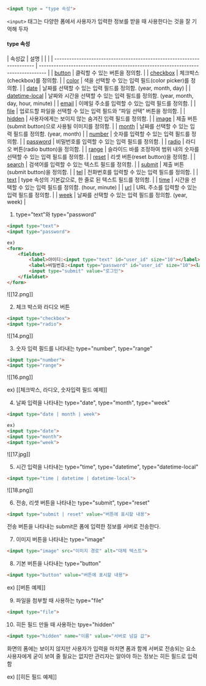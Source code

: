 ``` html
<input type = "type 속성">
```
`<input>` 태그는 다양한 폼에서 사용자가 입력한 정보를 받을 때 사용한다는 것을 잘 기억해 두자 

#### type 속성

|  속성값                                                                 | 설명  |                                                                      |                                                                                   |
| ---------------------------------------------------------------------- | --------------------------------------------------------------------------------- |
| [button](http://tcpschool.com/html-input-types/intro)                  | 클릭할 수 있는 버튼을 정의함.                                                     |
| [checkbox](http://tcpschool.com/html-input-types/checkbox)             | 체크박스(checkbox)를 정의함.                                                      |
| [color](http://tcpschool.com/html-input-types/color)                   | 색을 선택할 수 있는 입력 필드(color picker)를 정의함.                             |
| [date](http://tcpschool.com/html-input-types/date)                     | 날짜를 선택할 수 있는 입력 필드를 정의함. (year, month, day)                      |
| [datetime-local](http://tcpschool.com/html-input-types/datetime-local) | 날짜와 시간을 선택할 수 있는 입력 필드를 정의함. (year, month, day, hour, minute) |
| [email](http://tcpschool.com/html-input-types/email)                   | 이메일 주소를 입력할 수 있는 입력 필드를 정의함.                                  |
| [file](http://tcpschool.com/html-input-types/file)                     | 업로드할 파일을 선택할 수 있는 입력 필드와 “파일 선택” 버튼을 정의함.             |
| [hidden](http://tcpschool.com/html-input-types/hidden)                 | 사용자에게는 보이지 않는 숨겨진 입력 필드를 정의함.                               |
| [image](http://tcpschool.com/html-input-types/image)                   | 제출 버튼(submit button)으로 사용될 이미지를 정의함.                              |
| [month](http://tcpschool.com/html-input-types/month)                   | 날짜를 선택할 수 있는 입력 필드를 정의함. (year, month)                           |
| [number](http://tcpschool.com/html-input-types/number)                 | 숫자를 입력할 수 있는 입력 필드를 정의함.                                         |
| [password](http://tcpschool.com/html-input-types/password)             | 비밀번호를 입력할 수 있는 입력 필드를 정의함.                                     |
| [radio](http://tcpschool.com/html-input-types/radio)                   | 라디오 버튼(radio button)을 정의함.                                               |
| [range](http://tcpschool.com/html-input-types/range)                   | 슬라이드 바를 조정하여 범위 내의 숫자를 선택할 수 있는 입력 필드를 정의함.        |
| [reset](http://tcpschool.com/html-input-types/reset)                   | 리셋 버튼(reset button)을 정의함.                                                 |
| [search](http://tcpschool.com/html-input-types/search)                 | 검색어를 입력할 수 있는 텍스트 필드를 정의함.                                     |
| [submit](http://tcpschool.com/html-input-types/submit)                 | 제출 버튼(submit button)을 정의함.                                                |
| [tel](http://tcpschool.com/html-input-types/tel)                       | 전화번호를 입력할 수 있는 입력 필드를 정의함.                                     |
| [text](http://tcpschool.com/html-input-types/text)                     | type 속성의 기본값으로, 한 줄로 된 텍스트 필드를 정의함.                          |
| [time](http://tcpschool.com/html-input-types/time)                     | 시간을 선택할 수 있는 입력 필드를 정의함. (hour, minute)                          |
| [url](http://tcpschool.com/html-input-types/url)                       | URL 주소를 입력할 수 있는 입력 필드를 정의함.                                     |
| [week](http://tcpschool.com/html-input-types/week)                     | 날짜를 선택할 수 있는 입력 필드를 정의함. (year, week)                            |

1. type="text"와 type="password"
``` html
<input type="text">
<input type="password">

ex)
<form>
	<fieldset>
		<label>아이디:<input type="text" id="user_id" size="10"></label>
		<label>비밀번호:<input type="password" id="user_id" size="10"><label>
		<input type="submit" value="로그인">
	</fieldset>
</form>
```

![[12.png]]

2. 체크 박스와 라디오 버튼
``` html
<input type="checkbox">
<input type="radio">
```

![[14.png]]

3. 숫자 입력 필드를 나타내는 type="number", type="range"
``` html
<input type="number">
<input type="range">
```

![[16.png]]

ex) [[체크박스, 라디오, 숫자입력 필드 예제]]


4. 날짜 입력을 나타내는 type="date", type="month", type="week" 
``` html
<input type="date | month | week">

ex)
<input type="date">
<input type="month">
<input type="week">
```

![[17.jpg]]

5. 시간 입력을 나타내는 type="time", type="datetime", type="datetime-local"
``` html
<input type="time | datetime | datetime-local">
```

![[18.png]]

6. 전송, 리셋 버튼을 나타내는 type="submit", type="reset"
``` html
<input type="submit | reset" value="버튼에 표시할 내용">
```

전송 버튼을 나타내는 submit은 폼에 입력한 정보를 서버로 전송한다.

7. 이미지 버튼을 나타내는 type="image"
``` html
<input type="image" src="이미지 경로" alt="대체 텍스트">
```

8. 기본 버튼을 나타내는 type="button"
``` html
<input type="button" value="버튼에 표시할 내용">
```

ex) [[버튼 예제]]

9. 파일을 첨부할 때 사용하는 type="file"
``` html
<input type="file">
```

10. 히든 필드 만들 때 사용하는 tpye="hidden"
``` html
<input type="hidden" name="이름" value="서버로 넘길 값">
```
화면의 폼에는 보이지 않지만 사용자가 입력을 마치면 폼과 함께 서버로 전송되는 요소
사용자에게 굳이 보여 줄 필요는 없지만 관리자는 알아야 하는 정보는 히든 필드로 입력함

ex) [[히든 필드 예제]]
